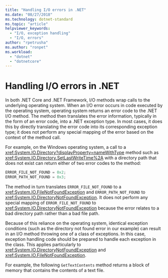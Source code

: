 ```yaml
---
title: "Handling I/O errors in .NET"
ms.date: "08/27/2018"
ms.technology: dotnet-standard
ms.topic: "article"
helpviewer_keywords: 
  - "I/O, exception handling"
  - "I/O, errors"
author: "rpetrusha"
ms.author: "ronpet"
ms.workload: 
  - "dotnet"
  - "dotnetcore"
---
```

# Handling I/O errors in .NET

In both .NET Core and .NET Framework, I/O methods wrap calls to the underlying operating system. When an I/O error occurs in code executed by the operating system, operating system returns an error code to the .NET I/O method. The method then translates the error information, typically in the form of an error code, into a .NET exception type. In most cases, it does this by directly translating the error code into its corresponding exception type; it does not perform any special mapping of the error based on the context of the method call. 

For example, on the Windows operating system, a call to a <xref:System.IO.Directory?displayProperty=nameWithType> method such as <xref:System.IO.Directory.SetLastWriteTime%2A> with a directory path that does not exist can return either of two error codes to the method:

```cpp
ERROR_FILE_NOT_FOUND = 0x2;
ERROR_PATH_NOT_FOUND = 0x3;
```

The method in turn translates `ERROR_FILE_NOT_FOUND` to a <xref:System.IO.FileNotFoundException> and `ERROR_PATH_NOT_FOUND` to <xref:System.IO.DirectoryNotFoundException>. It does not perform any special mapping of `ERROR_FILE_NOT_FOUND` to <xref:System.IO.DirectoryNotFoundException> because the error relates to a bad directory path rather than a bad file path.

Because of this reliance on the operating system, identical exception conditions (such as the directory not found error in our example) can result in an I/O method throwing one of a class of exceptions. In this case, exception handling code should be prepared to handle each exception in the class. This applies particularly to <xref:System.IO.DirectoryNotFoundException> and <xref:System.IO.FileNotFoundException>.

For example, the following `GetTextContents` method returns a block of memory that contains the contents of a text file. 



